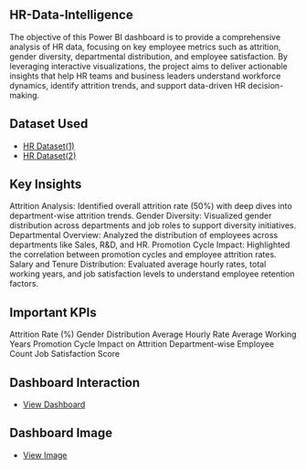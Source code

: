 ## HR-Data-Intelligence
The objective of this Power BI dashboard is to provide a comprehensive analysis of HR data, focusing on key employee metrics such as attrition, gender diversity, departmental distribution, and employee satisfaction. By leveraging interactive visualizations, the project aims to deliver actionable insights that help HR teams and business leaders understand workforce dynamics, identify attrition trends, and support data-driven HR decision-making.

## Dataset Used
- <a href="https://github.com/piyushhk/HR-Data-Intelligence-/blob/main/Copy%20of%20HR_1.xlsx">HR Dataset(1)</a>
- <a href="https://github.com/piyushhk/HR-Data-Intelligence-/blob/main/Copy%20of%20HR_2.xlsx">HR Dataset(2)</a>

## Key Insights
Attrition Analysis: Identified overall attrition rate (50%) with deep dives into department-wise attrition trends.
Gender Diversity: Visualized gender distribution across departments and job roles to support diversity initiatives.
Departmental Overview: Analyzed the distribution of employees across departments like Sales, R&D, and HR.
Promotion Cycle Impact: Highlighted the correlation between promotion cycles and employee attrition rates.
Salary and Tenure Distribution: Evaluated average hourly rates, total working years, and job satisfaction levels to understand employee retention factors.

## Important KPIs
Attrition Rate (%)
Gender Distribution
Average Hourly Rate
Average Working Years
Promotion Cycle Impact on Attrition
Department-wise Employee Count
Job Satisfaction Score

## Dashboard Interaction
- <a href="https://github.com/piyushhk/HR-Data-Intelligence-/blob/main/HR%20Dashboard.pbix">View Dashboard</a>

## Dashboard Image
- <a href="https://github.com/piyushhk/HR-Data-Intelligence-/blob/main/HR%20dashboad.png.png
">View Image</a>
